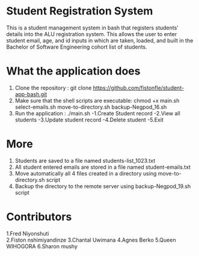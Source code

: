 # Student Registration System

This is a student management system in bash that registers students' details into the ALU registration system. This allows the user to enter student email, age, and id inputs in which are taken, loaded, and built in the Bachelor of Software Engineering cohort list of students.

# What the application does
1. Clone the repository : git clone https://github.com/fistonfle/student-app-bash.git
2. Make sure that the shell scripts are executable:
chmod +x main.sh select-emails.sh move-to-directory.sh backup-Negpod_16.sh
3. Run the application : ./main.sh
    -1.Create Student record
    -2.View all students
    -3.Update student record
    -4.Delete student
    -5.Exit
# More
1. Students are saved to a file named students-list_1023.txt
2. All student entered emails are stored in a file named student-emails.txt
3. Move automatically all 4 files created in a directory using move-to-directory.sh script
4. Backup the directory to the remote server using backup-Negpod_19.sh script
   
# Contributors
1.Fred Niyonshuti        
2.Fiston nshimiyandinze
3.Chantal Uwimana 
4.Agnes Berko
5.Queen WIHOGORA
6.Sharon mushy

